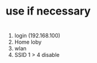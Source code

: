 




















# use if necessary
# 

1. login (192.168.100)
2. Home loby
3. wlan
4. SSID 1 > 4 disable
